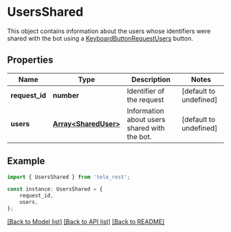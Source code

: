 # UsersShared

This object contains information about the users whose identifiers were shared with the bot using a [KeyboardButtonRequestUsers](https://core.telegram.org/bots/api/#keyboardbuttonrequestusers) button.

## Properties

Name | Type | Description | Notes
------------ | ------------- | ------------- | -------------
**request_id** | **number** | Identifier of the request | [default to undefined]
**users** | [**Array&lt;SharedUser&gt;**](SharedUser.md) | Information about users shared with the bot. | [default to undefined]

## Example

```typescript
import { UsersShared } from 'tele_rest';

const instance: UsersShared = {
    request_id,
    users,
};
```

[[Back to Model list]](../README.md#documentation-for-models) [[Back to API list]](../README.md#documentation-for-api-endpoints) [[Back to README]](../README.md)
